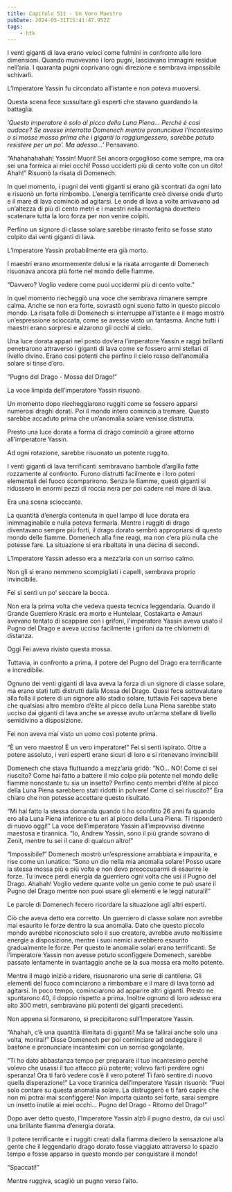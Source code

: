 ```yaml
---
title: Capitolo 511 - Un Vero Maestro
pubDate: 2024-05-31T15:41:47.952Z
tags:
    - htk
---
```


I venti giganti di lava erano veloci come fulmini in confronto alle loro dimensioni. Quando muovevano i loro pugni, lasciavano immagini residue nell’aria. I quaranta pugni coprivano ogni direzione e sembrava impossibile schivarli.

L’Imperatore Yassin fu circondato all’istante e non poteva muoversi.

Questa scena fece sussultare gli esperti che stavano guardando la battaglia.

<em>’Questo imperatore è solo al picco della Luna Piena… Perché è così audace? Se avesse interrotto Domenech mentre pronunciava l’incantesimo o si mosse mosso prima che i giganti lo raggiungessero, sarebbe potuto resistere per un po’. Ma adesso…’</em> Pensavano.

“Ahahahahahah! Yassin! Muori! Sei ancora orgoglioso come sempre, ma ora sei una formica ai miei occhi! Posso ucciderti più di cento volte con un dito! Ahah!” Risuonò la risata di Domenech.

In quel momento, i pugni dei venti giganti si erano già scontrati da ogni lato e risuonò un forte rimbombo. L’energia terrificante creò diverse onde d’urto e il mare di lava cominciò ad agitarsi. Le onde di lava a volte arrivavano ad un’altezza di più di cento metri e i maestri nella montagna dovettero scatenare tutta la loro forza per non venire colpiti.

Perfino un signore di classe solare sarebbe rimasto ferito se fosse stato colpito dai venti giganti di lava.

L’Imperatore Yassin probabilmente era già morto.

I maestri erano enormemente delusi e la risata arrogante di Domenech risuonava ancora più forte nel mondo delle fiamme.

“Davvero? Voglio vedere come puoi uccidermi più di cento volte.”

In quel momento riecheggiò una voce che sembrava rimanere sempre calma. Anche se non era forte, sovrastò ogni suono fatto in questo piccolo mondo. La risata folle di Domenech si interruppe all’istante e il mago mostrò un’espressione scioccata, come se avesse visto un fantasma. Anche tutti i maestri erano sorpresi e alzarono gli occhi al cielo.

Una luce dorata apparì nel posto dov’era l’imperatore Yassin e raggi brillanti penetrarono attraverso i giganti di lava come se fossero armi stellari di livello divino. Erano così potenti che perfino il cielo rosso dell’anomalia solare si tinse d’oro.

“Pugno del Drago - Mossa del Drago!”

La voce limpida dell’imperatore Yassin risuonò.

Un momento dopo riecheggiarono ruggiti come se fossero apparsi numerosi draghi dorati. Poi il mondo intero cominciò a tremare. Questo sarebbe accaduto prima che un’anomalia solare venisse distrutta.

Presto una luce dorata a forma di drago cominciò a girare attorno all’imperatore Yassin.

Ad ogni rotazione, sarebbe risuonato un potente ruggito.

I venti giganti di lava terrificanti sembravano bambole d’argilla fatte rozzamente al confronto. Furono distrutti facilmente e i loro poteri elementali del fuoco scomparirono. Senza le fiamme, questi giganti si ridussero in enormi pezzi di roccia nera per poi cadere nel mare di lava.

Era una scena scioccante.

La quantità d’energia contenuta in quel lampo di luce dorata era inimmaginabile e nulla poteva fermarla. Mentre i ruggiti di drago diventavano sempre più forti, il drago dorato sembrò appropriarsi di questo mondo delle fiamme. Domenech alla fine reagì, ma non c’era più nulla che potesse fare. La situazione si era ribaltata in una decina di secondi.

L’Imperatore Yassin adesso era a mezz’aria con un sorriso calmo.

Non gli si erano nemmeno scompigliati i capelli, sembrava proprio invincibile.

Fei si sentì un po’ seccare la bocca.

Non era la prima volta che vedeva questa tecnica leggendaria. Quando il Grande Guerriero Krasic era morto e Huntelaar, Costakarta e Amauri avevano tentato di scappare con i grifoni, l'imperatore Yassin aveva usato il Pugno del Drago e aveva ucciso facilmente i grifoni da tre chilometri di distanza.

Oggi Fei aveva rivisto questa mossa.

Tuttavia, in confronto a prima, il potere del Pugno del Drago era terrificante e incredibile.

Ognuno dei venti giganti di lava aveva la forza di un signore di classe solare, ma erano stati tutti distrutti dalla Mossa del Drago. Quasi fece sottovalutare alla folla il potere di un signore allo stadio solare, tuttavia Fei sapeva bene che qualsiasi altro membro d’élite al picco della Luna Piena sarebbe stato ucciso dai giganti di lava anche se avesse avuto un’arma stellare di livello semidivino a disposizione.

Fei non aveva mai visto un uomo così potente prima.

“È un vero maestro! È un vero imperatore!” Fei si sentì ispirato. Oltre a potere assoluto, i veri esperti erano sicuri di loro e si ritenevano invincibili!

Domenech che stava fluttuando a mezz’aria gridò: “NO… NO! Come ci sei riuscito? Come hai fatto a battere il mio colpo più potente nel mondo delle fiamme nonostante tu sia un insetto? Perfino cento membri d’élite al picco della Luna Piena sarebbero stati ridotti in polvere! Come ci sei riuscito?” Era chiaro che non potesse accettare questo risultato.

“Mi hai fatto la stessa domanda quando ti ho sconfitto 26 anni fa quando ero alla Luna Piena inferiore e tu eri al picco della Luna Piena. Ti risponderò di nuovo oggi!” La voce dell’imperatore Yassin all’improvviso divenne maestosa e tirannica. “Io, Andrew Yassin, sono il più grande sovrano di Zenit, mentre tu sei il cane di qualcun altro!”

“Impossibile!” Domenech mostrò un’espressione arrabbiata e impaurita, e rise come un lunatico: “Sono un dio nella mia anomalia solare! Posso usare la stessa mossa più e più volte e non devo preoccuparmi di esaurire le forze. Tu invece perdi energia da guerriero ogni volta che usi il Pugno del Drago. Ahahah! Voglio vedere quante volte un genio come te può usare il Pugno del Drago mentre non puoi usare gli elementi e le leggi naturali!”

Le parole di Domenech fecero ricordare la situazione agli altri esperti.

Ciò che aveva detto era corretto. Un guerriero di classe solare non avrebbe mai esaurito le forze dentro la sua anomalia. Dato che questo piccolo mondo avrebbe riconosciuto solo il suo creatore, avrebbe avuto moltissime energie a disposizione, mentre i suoi nemici avrebbero esaurito gradualmente le forze. Per questo le anomalie solari erano terrificanti. Se l’imperatore Yassin non avesse potuto sconfiggere Domenech, sarebbe passato lentamente in svantaggio anche se la sua mossa era molto potente.

Mentre il mago iniziò a ridere, risuonarono una serie di cantilene. Gli elementi del fuoco cominciarono a rimbombare e il mare di lava tornò ad agitarsi. In poco tempo, cominciarono ad apparire altri giganti. Presto ne spuntarono 40, il doppio rispetto a prima. Inoltre ognuno di loro adesso era alto 300 metri, sembravano più potenti dei giganti precedenti.

Non appena si formarono, si precipitarono sull’Imperatore Yassin.

“Ahahah, c’è una quantità illimitata di giganti! Ma se fallirai anche solo una volta, morirai!” Disse Domenech per poi cominciare ad ondeggiare il bastone e pronunciare incantesimi con un sorriso gongolante.

“Ti ho dato abbastanza tempo per preparare il tuo incantesimo perché volevo che usassi il tuo attacco più potente; volevo farti perdere ogni speranza! Ora ti farò vedere cos’è il vero potere! Ti farò sentire di nuovo quella disperazione!” La voce tirannica dell’imperatore Yassin risuonò: “Puoi solo contare su questa anomalia solare. La distruggerò e ti farò capire che non mi potrai mai sconfiggere! Non importa quanto sei forte, sarai sempre un insetto inutile ai miei occhi… Pugno del Drago - Ritorno del Drago!”

Dopo aver detto questo, l’Imperatore Yassin alzò il pugno destro, da cui uscì una brillante fiamma d’energia dorata.

Il potere terrificante e i ruggiti creati dalla fiamma diedero la sensazione alla gente che il leggendario drago dorato fosse viaggiato attraverso lo spazio tempo e fosse apparso in questo mondo per conquistare il mondo!

“Spaccati!”

Mentre ruggiva, scagliò un pugno verso l’alto.



